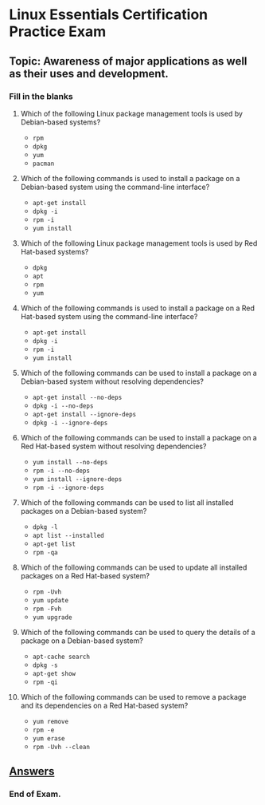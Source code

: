 <link rel="stylesheet" type="text/css" href="../../../style.css">

# Linux Essentials Certification Practice Exam

## Topic: Awareness of major applications as well as their uses and development.

### Fill in the blanks

1. Which of the following Linux package management tools is used by Debian-based systems?
    - ```rpm```
    - ```dpkg```
    - ```yum```
    - ```pacman```

2. Which of the following commands is used to install a package on a Debian-based system using the command-line interface?
    - ```apt-get install```
    - ```dpkg -i```
    - ```rpm -i```
    - ```yum install```

3. Which of the following Linux package management tools is used by Red Hat-based systems?
    - ```dpkg```
    - ```apt```
    - ```rpm```
    - ```yum```

4. Which of the following commands is used to install a package on a Red Hat-based system using the command-line interface?
    - ```apt-get install```
    - ```dpkg -i```
    - ```rpm -i```
    - ```yum install```

5. Which of the following commands can be used to install a package on a Debian-based system without resolving dependencies?
    - ```apt-get install --no-deps```
    - ```dpkg -i --no-deps```
    - ```apt-get install --ignore-deps```
    - ```dpkg -i --ignore-deps```


6. Which of the following commands can be used to install a package on a Red Hat-based system without resolving dependencies?
    - ```yum install --no-deps```
    - ```rpm -i --no-deps```
    - ```yum install --ignore-deps```
    - ```rpm -i --ignore-deps```

7. Which of the following commands can be used to list all installed packages on a Debian-based system?
    - ```dpkg -l```
    - ```apt list --installed```
    - ```apt-get list```
    - ```rpm -qa```

8. Which of the following commands can be used to update all installed packages on a Red Hat-based system?
    - ```rpm -Uvh```
    - ```yum update```
    - ```rpm -Fvh```
    - ```yum upgrade```


9. Which of the following commands can be used to query the details of a package on a Debian-based system?
    - ```apt-cache search```
    - ```dpkg -s```
    - ```apt-get show```
    - ```rpm -qi```

10. Which of the following commands can be used to remove a package and its dependencies on a Red Hat-based system?
    - ```yum remove```
    - ```rpm -e```
    - ```yum erase```
    - ```rpm -Uvh --clean```


## [Answers](exam3-a.md)

### End of Exam.


